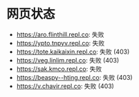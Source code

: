 # 网页状态
- https://aro.flinthill.repl.co: 失败
- https://ypto.tnpyv.repl.co: 失败
- https://tote.kaikaixin.repl.co: 失败 (403)
- https://veg.linlim.repl.co: 失败 (403)
- https://sak.kmco.repl.co: 失败
- https://beaspy--hting.repl.co: 失败 (403)
- https://v.chavir.repl.co: 失败 (403)
